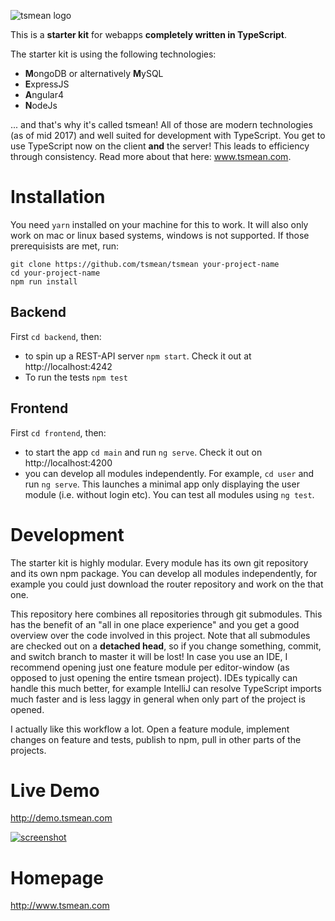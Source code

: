 ![tsmean logo](https://s3.eu-central-1.amazonaws.com/bersling/images/tsmean-logo.png)

This is a **starter kit** for webapps **completely written in TypeScript**.

The starter kit is using the following technologies:

- **M**ongoDB or alternatively **M**ySQL
- **E**xpressJS
- **A**ngular4
- **N**odeJs

... and that's why it's called tsmean! All of those are modern
technologies (as of mid 2017) and well suited for development
with TypeScript. You get to use TypeScript now
on the client **and** the server! This leads to efficiency
through consistency. Read more about that here: www.tsmean.com.


# Installation


You need `yarn` installed on your machine for this to work.
It will also only work on mac or linux based systems, windows is
not supported. If those prerequisists are met, run:


```
git clone https://github.com/tsmean/tsmean your-project-name
cd your-project-name
npm run install
```

## Backend

First `cd backend`, then:

- to spin up a REST-API server `npm start`. Check it out at http://localhost:4242
- To run the tests `npm test`

## Frontend
First `cd frontend`, then:

- to start the app `cd main` and run `ng serve`. Check it out on http://localhost:4200
- you can develop all modules independently. For example, `cd user` and run `ng serve`.
This launches a minimal app only displaying the user module (i.e. without login etc).
You can test all modules using `ng test`.

# Development

The starter kit is highly modular. Every module has its own git repository
and its own npm package. You can develop all modules independently,
for example you could just download the router repository and work on the that one.

This repository here combines all repositories through git submodules.
This has the benefit of an "all in one place experience" and you get a
good overview over the code involved in this project. Note that all submodules are checked out on a **detached head**, so if you change something, commit, and switch branch to master it will be lost!
In case you use an IDE, I recommend opening just one feature module per editor-window
(as opposed to just opening the entire tsmean project).
IDEs typically can handle this much better,
for example IntelliJ can resolve TypeScript imports much faster and is less laggy
in general when only part of the project is opened.

I actually like this workflow a lot. Open a feature module, implement changes on feature
and tests, publish to npm, pull in other parts of the projects.

# Live Demo
http://demo.tsmean.com

[![screenshot](https://s3.eu-central-1.amazonaws.com/bersling/images/animals3.gif)](http://demo.tsmean.com)



# Homepage
http://www.tsmean.com

